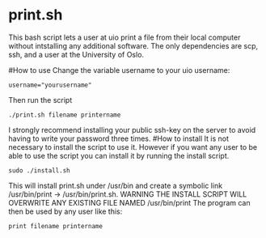 # print.sh
This bash script lets a user at uio print a file from their local computer without intstalling any additional software.
The only dependencies are scp, ssh, and a user at the University of Oslo.

#How to use
Change the variable username to your uio username:
```
username="yourusername"
```
Then run the script
```
./print.sh filename printername
```
I strongly recommend installing your public ssh-key on the server to avoid having to write your password three times.
#How to install
It is not necessary to install the script to use it.
However if you want any user to be able to use the script you can install it by running the install script.
```
sudo ./install.sh
```
This will install print.sh under /usr/bin and create a symbolic link /usr/bin/print -> /usr/bin/print.sh.
WARNING THE INSTALL SCRIPT WILL OVERWRITE ANY EXISTING FILE NAMED /usr/bin/print
The program can then be used by any user like this:
```
print filename printername
```
